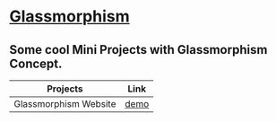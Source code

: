 # [Glassmorphism](https://astrogeek77.github.io/Glassmorphism/)
## Some cool Mini Projects with Glassmorphism Concept.


| Projects      | Link          | 
| ------------- |:-------------:|
|  Glassmorphism Website | [demo](https://astrogeek77.github.io/Glassmorphism/Glass_morphisim_website/) |

